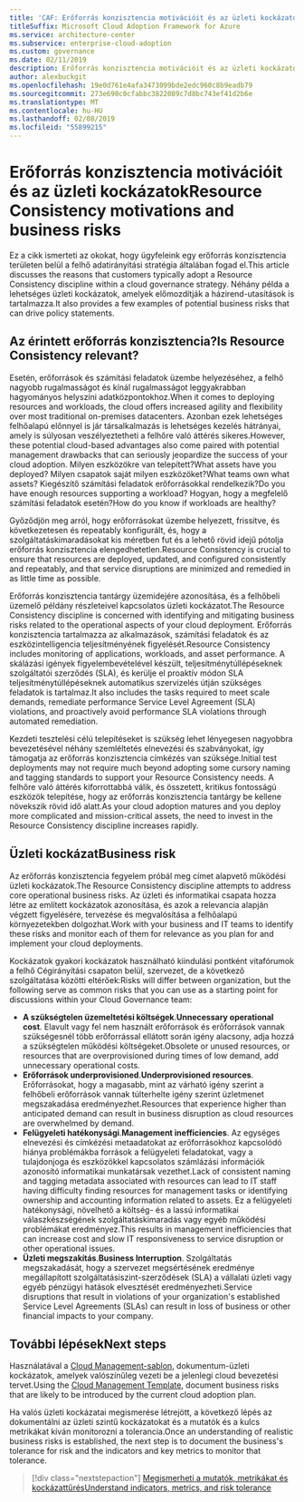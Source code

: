 ```yaml
---
title: 'CAF: Erőforrás konzisztencia motivációit és az üzleti kockázatok'
titleSuffix: Microsoft Cloud Adoption Framework for Azure
ms.service: architecture-center
ms.subservice: enterprise-cloud-adoption
ms.custom: governance
ms.date: 02/11/2019
description: Erőforrás konzisztencia motivációit és az üzleti kockázatok
author: alexbuckgit
ms.openlocfilehash: 19e0d761e4afa3473099bde2edc960c8b9eadb79
ms.sourcegitcommit: 273e690c0cfabbc3822089c7d8bc743ef41d2b6e
ms.translationtype: MT
ms.contentlocale: hu-HU
ms.lasthandoff: 02/08/2019
ms.locfileid: "55899215"
---
```

# <a name="resource-consistency-motivations-and-business-risks"></a><span data-ttu-id="69414-103">Erőforrás konzisztencia motivációit és az üzleti kockázatok</span><span class="sxs-lookup"><span data-stu-id="69414-103">Resource Consistency motivations and business risks</span></span>

<span data-ttu-id="69414-104">Ez a cikk ismerteti az okokat, hogy ügyfeleink egy erőforrás konzisztencia területen belül a felhő adatirányítási stratégia általában fogad el.</span><span class="sxs-lookup"><span data-stu-id="69414-104">This article discusses the reasons that customers typically adopt a Resource Consistency discipline within a cloud governance strategy.</span></span> <span data-ttu-id="69414-105">Néhány példa a lehetséges üzleti kockázatok, amelyek előmozdítják a házirend-utasítások is tartalmazza.</span><span class="sxs-lookup"><span data-stu-id="69414-105">It also provides a few examples of potential business risks that can drive policy statements.</span></span>

<!-- markdownlint-disable MD026 -->

## <a name="is-resource-consistency-relevant"></a><span data-ttu-id="69414-106">Az érintett erőforrás konzisztencia?</span><span class="sxs-lookup"><span data-stu-id="69414-106">Is Resource Consistency relevant?</span></span>

<span data-ttu-id="69414-107">Esetén, erőforrások és számítási feladatok üzembe helyezéséhez, a felhő nagyobb rugalmasságot és kínál rugalmasságot leggyakrabban hagyományos helyszíni adatközpontokhoz.</span><span class="sxs-lookup"><span data-stu-id="69414-107">When it comes to deploying resources and workloads, the cloud offers increased agility and flexibility over most traditional on-premises datacenters.</span></span> <span data-ttu-id="69414-108">Azonban ezek lehetséges felhőalapú előnnyel is jár társalkalmazás is lehetséges kezelés hátrányai, amely is súlyosan veszélyeztetheti a felhőre való áttérés sikeres.</span><span class="sxs-lookup"><span data-stu-id="69414-108">However, these potential cloud-based advantages also come paired with potential management drawbacks that can seriously jeopardize the success of your cloud adoption.</span></span> <span data-ttu-id="69414-109">Milyen eszközökre van telepített?</span><span class="sxs-lookup"><span data-stu-id="69414-109">What assets have you deployed?</span></span> <span data-ttu-id="69414-110">Milyen csapatok saját milyen eszközöket?</span><span class="sxs-lookup"><span data-stu-id="69414-110">What teams own what assets?</span></span> <span data-ttu-id="69414-111">Kiegészítő számítási feladatok erőforrásokkal rendelkezik?</span><span class="sxs-lookup"><span data-stu-id="69414-111">Do you have enough resources supporting a workload?</span></span> <span data-ttu-id="69414-112">Hogyan, hogy a megfelelő számítási feladatok esetén?</span><span class="sxs-lookup"><span data-stu-id="69414-112">How do you know if workloads are healthy?</span></span>

<span data-ttu-id="69414-113">Győződjön meg arról, hogy erőforrásokat üzembe helyezett, frissítve, és következetesen és repeatably konfigurált, és, hogy a szolgáltatáskimaradásokat kis méretben fut és a lehető rövid idejű pótolja erőforrás konzisztencia elengedhetetlen.</span><span class="sxs-lookup"><span data-stu-id="69414-113">Resource Consistency is crucial to ensure that resources are deployed, updated, and configured consistently and repeatably, and that service disruptions are minimized and remedied in as little time as possible.</span></span>

<span data-ttu-id="69414-114">Erőforrás konzisztencia tantárgy üzemidejére azonosítása, és a felhőbeli üzemelő példány részleteivel kapcsolatos üzleti kockázatot.</span><span class="sxs-lookup"><span data-stu-id="69414-114">The Resource Consistency discipline is concerned with identifying and mitigating business risks related to the operational aspects of your cloud deployment.</span></span> <span data-ttu-id="69414-115">Erőforrás konzisztencia tartalmazza az alkalmazások, számítási feladatok és az eszközintelligencia teljesítményének figyelését.</span><span class="sxs-lookup"><span data-stu-id="69414-115">Resource Consistency includes monitoring of applications, workloads, and asset performance.</span></span> <span data-ttu-id="69414-116">A skálázási igények figyelembevételével készült, teljesítménytúllépéseknek szolgáltatói szerződés (SLA), és kerülje el proaktív módon SLA teljesítménytúllépéseknek automatikus szervizelés útján szükséges feladatok is tartalmaz.</span><span class="sxs-lookup"><span data-stu-id="69414-116">It also includes the tasks required to meet scale demands, remediate performance Service Level Agreement (SLA) violations, and proactively avoid performance SLA violations through automated remediation.</span></span>

<span data-ttu-id="69414-117">Kezdeti tesztelési célú telepítéseket is szükség lehet lényegesen nagyobbra bevezetésével néhány szemléltetés elnevezési és szabványokat, így támogatja az erőforrás konzisztencia címkézés van szüksége.</span><span class="sxs-lookup"><span data-stu-id="69414-117">Initial test deployments may not require much beyond adopting some cursory naming and tagging standards to support your Resource Consistency needs.</span></span> <span data-ttu-id="69414-118">A felhőre való áttérés kiforrottabbá válik, és összetett, kritikus fontosságú eszközök telepítése, hogy az erőforrás konzisztencia tantárgy be kellene növekszik rövid idő alatt.</span><span class="sxs-lookup"><span data-stu-id="69414-118">As your cloud adoption matures and you deploy more complicated and mission-critical assets, the need to invest in the Resource Consistency discipline increases rapidly.</span></span>

## <a name="business-risk"></a><span data-ttu-id="69414-119">Üzleti kockázat</span><span class="sxs-lookup"><span data-stu-id="69414-119">Business risk</span></span>

<span data-ttu-id="69414-120">Az erőforrás konzisztencia fegyelem próbál meg címet alapvető működési üzleti kockázatok.</span><span class="sxs-lookup"><span data-stu-id="69414-120">The Resource Consistency discipline attempts to address core operational business risks.</span></span> <span data-ttu-id="69414-121">Az üzleti és informatikai csapata hozza létre az említett kockázatok azonosítása, és azok a relevancia alapján végzett figyelésére, tervezése és megvalósítása a felhőalapú környezetekben dolgozhat.</span><span class="sxs-lookup"><span data-stu-id="69414-121">Work with your business and IT teams to identify these risks and monitor each of them for relevance as you plan for and implement your cloud deployments.</span></span>

<span data-ttu-id="69414-122">Kockázatok gyakori kockázatok használható kiindulási pontként vitafórumok a felhő Cégirányítási csapaton belül, szervezet, de a következő szolgáltatása közötti eltérőek:</span><span class="sxs-lookup"><span data-stu-id="69414-122">Risks will differ between organization, but the following serve as common risks that you can use as a starting point for discussions within your Cloud Governance team:</span></span>

- <span data-ttu-id="69414-123">**A szükségtelen üzemeltetési költségek**.</span><span class="sxs-lookup"><span data-stu-id="69414-123">**Unnecessary operational cost**.</span></span> <span data-ttu-id="69414-124">Elavult vagy fel nem használt erőforrások és erőforrások vannak szükségesnél több erőforrással ellátott során igény alacsony, adja hozzá a szükségtelen működési költségeket.</span><span class="sxs-lookup"><span data-stu-id="69414-124">Obsolete or unused resources, or resources that are overprovisioned during times of low demand, add unnecessary operational costs.</span></span>
- <span data-ttu-id="69414-125">**Erőforrások underprovisioned**.</span><span class="sxs-lookup"><span data-stu-id="69414-125">**Underprovisioned resources**.</span></span> <span data-ttu-id="69414-126">Erőforrásokat, hogy a magasabb, mint az várható igény szerint a felhőbeli erőforrások vannak túlterhelte igény szerint üzletmenet megszakadása eredményezhet.</span><span class="sxs-lookup"><span data-stu-id="69414-126">Resources that experience higher than anticipated demand can result in business disruption as cloud resources are overwhelmed by demand.</span></span>
- <span data-ttu-id="69414-127">**Felügyeleti hatékonysági**.</span><span class="sxs-lookup"><span data-stu-id="69414-127">**Management inefficiencies**.</span></span> <span data-ttu-id="69414-128">Az egységes elnevezési és címkézési metaadatokat az erőforrásokhoz kapcsolódó hiánya problémákba források a felügyeleti feladatokat, vagy a tulajdonjoga és eszközökkel kapcsolatos számlázási információk azonosító informatikai munkatársak vezethet.</span><span class="sxs-lookup"><span data-stu-id="69414-128">Lack of consistent naming and tagging metadata associated with resources can lead to IT staff having difficulty finding resources for management tasks or identifying ownership and accounting information related to assets.</span></span> <span data-ttu-id="69414-129">Ez a felügyeleti hatékonysági, növelhető a költség- és a lassú informatikai válaszkészségének szolgáltatáskimaradás vagy egyéb működési problémákat eredményez.</span><span class="sxs-lookup"><span data-stu-id="69414-129">This results in management inefficiencies that can increase cost and slow IT responsiveness to service disruption or other operational issues.</span></span>
- <span data-ttu-id="69414-130">**Üzleti megszakítás**.</span><span class="sxs-lookup"><span data-stu-id="69414-130">**Business Interruption**.</span></span> <span data-ttu-id="69414-131">Szolgáltatás megszakadását, hogy a szervezet megsértésének eredménye megállapított szolgáltatásiszint-szerződések (SLA) a vállalati üzleti vagy egyéb pénzügyi hatások elvesztését eredményezheti.</span><span class="sxs-lookup"><span data-stu-id="69414-131">Service disruptions that result in violations of your organization's established Service Level Agreements (SLAs) can result in loss of business or other financial impacts to your company.</span></span>

## <a name="next-steps"></a><span data-ttu-id="69414-132">További lépések</span><span class="sxs-lookup"><span data-stu-id="69414-132">Next steps</span></span>

<span data-ttu-id="69414-133">Használatával a [Cloud Management-sablon](./template.md), dokumentum-üzleti kockázatok, amelyek valószínűleg vezeti be a jelenlegi cloud bevezetési tervet.</span><span class="sxs-lookup"><span data-stu-id="69414-133">Using the [Cloud Management Template](./template.md), document business risks that are likely to be introduced by the current cloud adoption plan.</span></span>

<span data-ttu-id="69414-134">Ha valós üzleti kockázatai megismerése létrejött, a következő lépés az dokumentálni az üzleti szintű kockázatokat és a mutatók és a kulcs metrikákat kíván monitorozni a tolerancia.</span><span class="sxs-lookup"><span data-stu-id="69414-134">Once an understanding of realistic business risks is established, the next step is to document the business's tolerance for risk and the indicators and key metrics to monitor that tolerance.</span></span>

> [!div class="nextstepaction"]
> [<span data-ttu-id="69414-135">Megismerheti a mutatók, metrikákat és kockázattűrés</span><span class="sxs-lookup"><span data-stu-id="69414-135">Understand indicators, metrics, and risk tolerance</span></span>](./metrics-tolerance.md)
